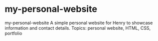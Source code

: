 # my-personal-website
my-personal-website A simple personal website for Henry to showcase information and contact details. Topics: personal website, HTML, CSS, portfolio
